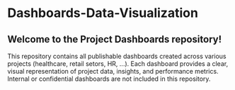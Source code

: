 # Dashboards-Data-Visualization
## Welcome to the Project Dashboards repository!
This repository contains all publishable dashboards created across various projects (healthcare, retail setors, HR, ...). Each dashboard provides a clear, visual representation of project data, insights, and performance metrics. Internal or confidential dashboards are not included in this repository.
